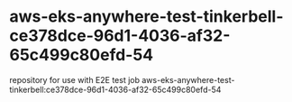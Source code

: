 # aws-eks-anywhere-test-tinkerbell-ce378dce-96d1-4036-af32-65c499c80efd-54
repository for use with E2E test job aws-eks-anywhere-test-tinkerbell:ce378dce-96d1-4036-af32-65c499c80efd-54
